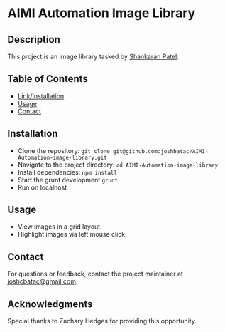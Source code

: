 # AIMI Automation Image Library

## Description
This project is an image library tasked by [Shankaran Patel](https://bitbucket.org/shankaran/image-library/src/main/).

## Table of Contents
- [Link/Installation](#linkinstallation)
- [Usage](#usage)
- [Contact](#contact)

## Installation
- Clone the repository: `git clone git@github.com:joshbatac/AIMI-Automation-image-library.git`
- Navigate to the project directory: `cd AIMI-Automation-image-library`
- Install dependencies: `npm install`
- Start the grunt development `grunt`
- Run on localhost

## Usage
- View images in a grid layout.
- Highlight images via left mouse click.

## Contact
For questions or feedback, contact the project maintainer at [joshcbatac@gmail.com](mailto:joshcbatac@gmail.com).

## Acknowledgments
Special thanks to Zachary Hedges for providing this opportunity.
